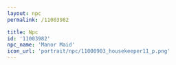 ```yaml
---
layout: npc
permalink: /11003982

title: Npc
id: '11003982'
npc_name: 'Manor Maid'
icon_url: 'portrait/npc/11000903_housekeeper11_p.png'
---
```


